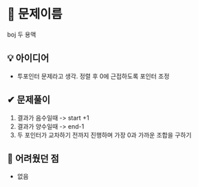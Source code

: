 # 🔎 문제이름

boj 두 용액

## 💡 아이디어

- 투포인터 문제라고 생각. 정렬 후 0에 근접하도록 포인터 조정

## ✔ 문제풀이

1. 결과가 음수일때 -> start +1
2. 결과가 양수일때 -> end-1
3. 두 포인터가 교차하기 전까지 진행하며 가장 0과 가까운 조합을 구하기

## 🤕 어려웠던 점

- 없음
